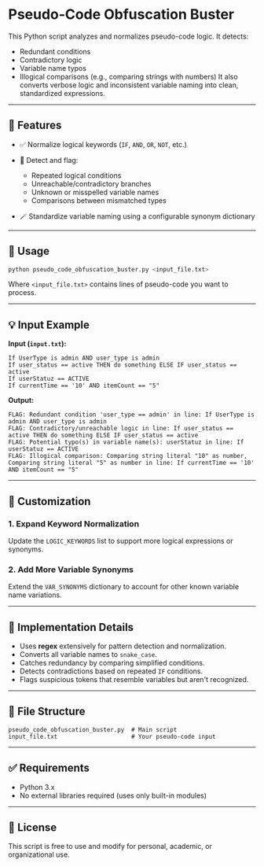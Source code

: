 # Pseudo-Code Obfuscation Buster
This Python script analyzes and normalizes pseudo-code logic. It detects:
* Redundant conditions
* Contradictory logic
* Variable name typos
* Illogical comparisons (e.g., comparing strings with numbers)
It also converts verbose logic and inconsistent variable naming into clean, standardized expressions.
---

## 📜 Features

* ✅ Normalize logical keywords (`IF`, `AND`, `OR`, `NOT`, etc.)
* 🧠 Detect and flag:

  * Repeated logical conditions
  * Unreachable/contradictory branches
  * Unknown or misspelled variable names
  * Comparisons between mismatched types
* 🪄 Standardize variable naming using a configurable synonym dictionary

---

## 🔧 Usage

```bash
python pseudo_code_obfuscation_buster.py <input_file.txt>
```

Where `<input_file.txt>` contains lines of pseudo-code you want to process.

---

## 💡 Input Example

**Input (`input.txt`):**

```
If UserType is admin AND user_type is admin
If user_status == active THEN do something ELSE IF user_status == active
If userStatuz == ACTIVE
If currentTime == '10' AND itemCount == "5"
```

**Output:**

```
FLAG: Redundant condition 'user_type == admin' in line: If UserType is admin AND user_type is admin
FLAG: Contradictory/unreachable logic in line: If user_status == active THEN do something ELSE IF user_status == active
FLAG: Potential typo(s) in variable name(s): userStatuz in line: If userStatuz == ACTIVE
FLAG: Illogical comparison: Comparing string literal "10" as number, Comparing string literal "5" as number in line: If currentTime == '10' AND itemCount == "5"
```

---

## 🧰 Customization

### 1. **Expand Keyword Normalization**

Update the `LOGIC_KEYWORDS` list to support more logical expressions or synonyms.

### 2. **Add More Variable Synonyms**

Extend the `VAR_SYNONYMS` dictionary to account for other known variable name variations.

---

## 🧠 Implementation Details

* Uses **regex** extensively for pattern detection and normalization.
* Converts all variable names to `snake_case`.
* Catches redundancy by comparing simplified conditions.
* Detects contradictions based on repeated `IF` conditions.
* Flags suspicious tokens that resemble variables but aren't recognized.

---

## 📂 File Structure

```
pseudo_code_obfuscation_buster.py  # Main script
input_file.txt                     # Your pseudo-code input
```

---

## ✅ Requirements

* Python 3.x
* No external libraries required (uses only built-in modules)

---

## 📃 License

This script is free to use and modify for personal, academic, or organizational use.

